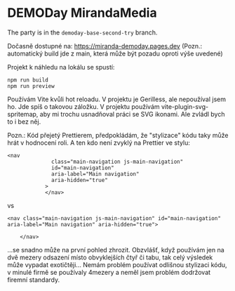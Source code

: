 # DEMODay MirandaMedia

The party is in the `demoday-base-second-try` branch.

Dočasně dostupné na:
https://miranda-demoday.pages.dev (Pozn.: automatický build jde z main, která může být pozadu oproti výše uvedené)

Projekt k náhledu na lokálu se spustí:
```
npm run build
npm run preview
```

Používám Vite kvůli hot reloadu. V projektu je Gerilless, ale nepoužíval jsem ho. Jde spíš o takovou záložku.
V projektu používám vite-plugin-svg-spritemap, aby mi trochu usnadňoval práci se SVG ikonami. Ale zvládl bych to i bez něj.


Pozn.: Kód přejetý Prettierem, předpokládám, že "stylizace" kódu taky může hrát v hodnocení roli. A ten kdo není zvyklý na Prettier ve stylu:

```
<nav
              class="main-navigation js-main-navigation"
              id="main-navigation"
              aria-label="Main navigation"
              aria-hidden="true"
            >
            </nav>
```

vs

```
<nav class="main-navigation js-main-navigation" id="main-navigation" aria-label="Main navigation" aria-hidden="true">

    </nav>
```

...se snadno může na první pohled zhrozit. Obzvlášť, když používám jen na dvě mezery odsazení místo obvyklejších čtyř či tabu, tak celý výsledek může vypadat exotičtěji... Nemám problém používat odlišnou stylizaci kódu, v minulé firmě se používaly 4mezery a neměl jsem problém dodržovat firemní standardy.
